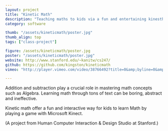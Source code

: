 ```yaml
---
layout: project
title: "Kinetic Math"
description: "Teaching maths to kids via a fun and entertaining kinesthetic game."
category: software

thumb: "/assets/kineticmath/poster.jpg"
thumb_align: top
tags: ["class-project"]

figure: /assets/kineticmath/poster.jpg
poster: "/assets/kineticmath/poster.jpg"
website: http://www.stanford.edu/~kanitw/cs247/
github: https://github.com/kingston/kineticmath
vimeo: "http://player.vimeo.com/video/38766492?title=0&amp;byline=0&amp;portrait=0"

---
```



Addition and subtraction play a crucial role in mastering math concepts such as Algebra.  Learning math through tons of text can be boring, abstract and ineffective.

Kinetic math offer a fun and interactive way for kids to learn Math by playing a game with Microsoft Kinect. 

(A project from Human Computer Interaction & Design Studio at Stanford.)